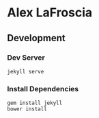 Alex LaFroscia
=====================

## Development

### Dev Server

```
jekyll serve
```

### Install Dependencies

```
gem install jekyll
bower install
```
